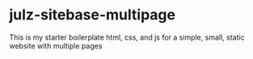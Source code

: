 # julz-sitebase-multipage
This is my starter boilerplate html, css, and js for a simple, small, static website with multiple pages
